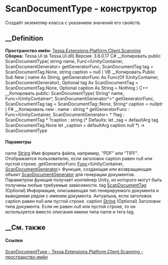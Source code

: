 # ScanDocumentType - конструктор
Создаёт экземпляр класса с указанием значений его свойств.
## __Definition
 **Пространство имён:**
[Tessa.Extensions.Platform.Client.Scanning](N_Tessa_Extensions_Platform_Client_Scanning.htm)  
 **Сборка:** Tessa.UI (в Tessa.UI.dll) Версия: 3.6.0.17
C# __Копировать
     public ScanDocumentType(
    	string name,
    	Func<IUnityContainer, ScanDocumentGenerator> getGeneratorFunc,
    	ScanDocumentTag tag = ScanDocumentTag.None,
    	string caption = null
    )
VB __Копировать
     Public Sub New ( 
    	name As String,
    	getGeneratorFunc As Func(Of IUnityContainer, ScanDocumentGenerator),
    	Optional tag As ScanDocumentTag = ScanDocumentTag.None,
    	Optional caption As String = Nothing
    )
C++ __Копировать
     public:
    ScanDocumentType(
    	String^ name, 
    	Func<IUnityContainer^, ScanDocumentGenerator^>^ getGeneratorFunc, 
    	ScanDocumentTag tag = ScanDocumentTag::None, 
    	String^ caption = nullptr
    )
F# __Копировать
     new : 
            name : string * 
            getGeneratorFunc : Func<IUnityContainer, ScanDocumentGenerator> * 
            ?tag : ScanDocumentTag * 
            ?caption : string 
    (* Defaults:
            let _tag = defaultArg tag ScanDocumentTag.None
            let _caption = defaultArg caption null
    *)
    -> ScanDocumentType
#### Параметры
name [String](https://learn.microsoft.com/dotnet/api/system.string)
     Имя формата файла, например, "PDF" или "TIFF". Отображается пользователю, если заголовок caption равен null или пустой строке. 
getGeneratorFunc
[Func](https://learn.microsoft.com/dotnet/api/system.func-2)<IUnityContainer,
[ScanDocumentGenerator](T_Tessa_Extensions_Platform_Client_Scanning_ScanDocumentGenerator.htm)>
     Функция, создающая или возвращающая объект [ScanDocumentGenerator](T_Tessa_Extensions_Platform_Client_Scanning_ScanDocumentGenerator.htm) для генерации документов. Параметром функция получает контейнер Unity, из которого могут быть получены любые требуемые зависимости. 
tag
[ScanDocumentTag](T_Tessa_Extensions_Platform_Client_Scanning_ScanDocumentTag.htm)
(Optional)
     Информация, описывающая тип генерируемого документа и выводимая рядом с именем документа. Актуальна, если заголовок caption равен null или пустой строке. 
caption [String](https://learn.microsoft.com/dotnet/api/system.string)
(Optional)
     Заголовок типа документа. Если не равен null или пустой строке, то он используется вместо описания имени типа name и тега tag. 
## __См. также
#### Ссылки
[ScanDocumentType -
](T_Tessa_Extensions_Platform_Client_Scanning_ScanDocumentType.htm)
[Tessa.Extensions.Platform.Client.Scanning - пространство
имён](N_Tessa_Extensions_Platform_Client_Scanning.htm)
